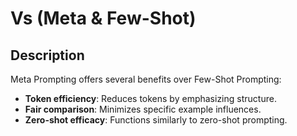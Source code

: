 # Vs (Meta & Few-Shot)

## Description

Meta Prompting offers several benefits over Few-Shot Prompting:

- **Token efficiency**: Reduces tokens by emphasizing structure.
- **Fair comparison**: Minimizes specific example influences.
- **Zero-shot efficacy**: Functions similarly to zero-shot prompting.
